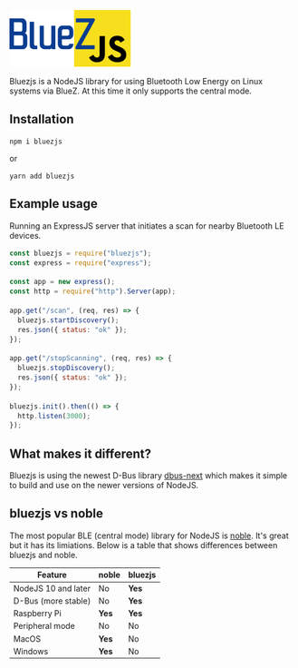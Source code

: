 ![bluezjs logo](bluezjs-logo.png?raw=true "bluezjs logo")

Bluezjs is a NodeJS library for using Bluetooth Low Energy on Linux systems via BlueZ. At this time it only supports the central mode.

## Installation

```
npm i bluezjs
```

or

```
yarn add bluezjs
```

## Example usage

Running an ExpressJS server that initiates a scan for nearby Bluetooth LE devices.

```javascript
const bluezjs = require("bluezjs");
const express = require("express");

const app = new express();
const http = require("http").Server(app);

app.get("/scan", (req, res) => {
  bluezjs.startDiscovery();
  res.json({ status: "ok" });
});

app.get("/stopScanning", (req, res) => {
  bluezjs.stopDiscovery();
  res.json({ status: "ok" });
});

bluezjs.init().then(() => {
  http.listen(3000);
});
```

## What makes it different?

Bluezjs is using the newest D-Bus library [dbus-next](https://github.com/acrisci/node-dbus-next) which makes it simple to build and use on the newer versions of NodeJS.

## bluezjs vs noble

The most popular BLE (central mode) library for NodeJS is [noble](https://github.com/noble/noble). It's great but it has its limiations. Below is a table that shows differences between bluezjs and noble.

| Feature             | noble   | bluezjs |
| ------------------- | ------- | ------- |
| NodeJS 10 and later | No      | **Yes** |
| D-Bus (more stable) | No      | **Yes** |
| Raspberry Pi        | **Yes** | **Yes** |
| Peripheral mode     | No      | No      |
| MacOS               | **Yes** | No      |
| Windows             | **Yes** | No      |
